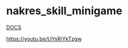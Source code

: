 # nakres_skill_minigame

[DOCS](https://docs.nakres.dev/resources/scripts/minigame-skillbar)

https://youtu.be/UYsRiYkTzgw
